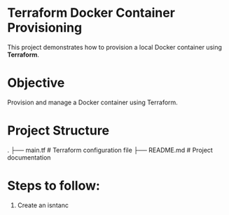# Terraform Docker Container Provisioning

This project demonstrates how to provision a local Docker container using **Terraform**.

# Objective

Provision and manage a Docker container using Terraform.


# Project Structure

. ├── main.tf # Terraform configuration file ├── README.md # Project documentation

# Steps to follow:

1. Create an isntanc


